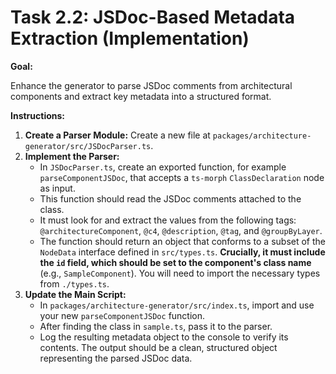 # Task 2.2: JSDoc-Based Metadata Extraction (Implementation)

**Goal:**

Enhance the generator to parse JSDoc comments from architectural components and extract key metadata into a structured format.

**Instructions:**

1.  **Create a Parser Module:** Create a new file at `packages/architecture-generator/src/JSDocParser.ts`.
2.  **Implement the Parser:**
    *   In `JSDocParser.ts`, create an exported function, for example `parseComponentJSDoc`, that accepts a `ts-morph` `ClassDeclaration` node as input.
    *   This function should read the JSDoc comments attached to the class.
    *   It must look for and extract the values from the following tags: `@architectureComponent`, `@c4`, `@description`, `@tag`, and `@groupByLayer`.
    *   The function should return an object that conforms to a subset of the `NodeData` interface defined in `src/types.ts`. **Crucially, it must include the `id` field, which should be set to the component's class name** (e.g., `SampleComponent`). You will need to import the necessary types from `./types.ts`.
3.  **Update the Main Script:**
    *   In `packages/architecture-generator/src/index.ts`, import and use your new `parseComponentJSDoc` function.
    *   After finding the class in `sample.ts`, pass it to the parser.
    *   Log the resulting metadata object to the console to verify its contents. The output should be a clean, structured object representing the parsed JSDoc data.
